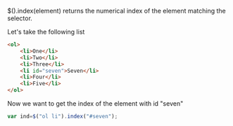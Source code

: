$().index(element) returns the numerical index of the element matching the selector.

Let's take the following list
```html
<ol>
    <li>One</li>
    <li>Two</li>
    <li>Three</li>
    <li id="seven">Seven</li>
    <li>Four</li>
    <li>Five</li>
</ol>
```

Now we want to get the index of the element with id "seven"

```js
var ind=$("ol li").index("#seven");
```
